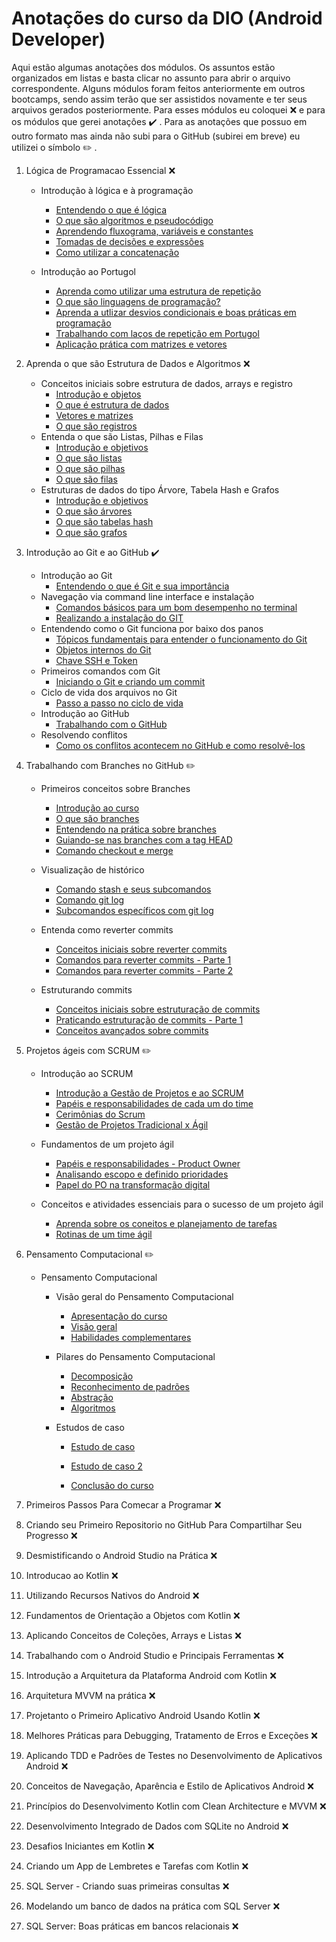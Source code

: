 # Anotações do curso da DIO (Android Developer)

Aqui estão algumas anotações dos módulos. Os assuntos estão organizados em listas e basta clicar no assunto para abrir o arquivo correspondente.
Alguns módulos foram feitos anteriormente em outros bootcamps, sendo assim terão que ser assistidos novamente e ter seus arquivos gerados posteriormente. Para esses módulos eu coloquei :x: e para os módulos que gerei anotaçôes :heavy_check_mark: .  Para as anotações que possuo em outro formato mas ainda não subi para o GitHub (subirei em breve) eu utilizei o símbolo :pencil2: .

1. Lógica de Programacao Essencial :x:

   * Introdução à lógica e à programação

     * [Entendendo o que é lógica]()
     * [O que são algoritmos e pseudocódigo]()
     * [Aprendendo fluxograma, variáveis e constantes]()
     * [Tomadas de decisões e expressões]()
     * [Como utilizar a concatenação]() 

   * Introdução ao Portugol

     * [Aprenda como utilizar uma estrutura de repetição]()
     * [O que são linguagens de programação?]()
     * [Aprenda a utlizar desvios condicionais e boas práticas em programação]()
     * [Trabalhando com laços de repetição em Portugol]()
     * [Aplicação prática com matrizes e vetores]()

     

2. Aprenda o que são Estrutura de Dados e Algoritmos :x:

   * Conceitos iniciais sobre estrutura de dados, arrays e registro
     * [Introdução e objetos]()
     * [O que é estrutura de dados]()
     * [Vetores e matrizes]()
     * [O que são registros]()
   * Entenda o que são Listas, Pilhas e Filas
     * [Introdução e objetivos]()
     * [O que são listas]()
     * [O que são pilhas]()
     * [O que são filas]()
   * Estruturas de dados do tipo Árvore, Tabela Hash e Grafos
     * [Introdução e objetivos]()
     * [O que são árvores]()
     * [O que são tabelas hash]()
     * [O que são grafos]()

   

3. Introdução ao Git e ao GitHub :heavy_check_mark:

   * Introdução ao Git
     * [Entendendo o que é Git e sua importância](https://github.com/dansalesol/anotacoes-dio/blob/main/Anotacoes/anotacoes1.md)
   * Navegação via command line interface e instalação
     * [Comandos básicos para um bom desempenho no terminal](https://github.com/dansalesol/anotacoes-dio/blob/main/Anotacoes/anotacoes2.md)
     * [Realizando a instalação do GIT](https://github.com/dansalesol/anotacoes-dio/blob/main/Anotacoes/anotacoes3.md)
   * Entendendo como o Git funciona por baixo dos panos
     * [Tópicos fundamentais para entender o funcionamento do Git](https://github.com/dansalesol/anotacoes-dio/blob/main/Anotacoes/anotacoes4.md)
     * [Objetos internos do Git](https://github.com/dansalesol/anotacoes-dio/blob/main/Anotacoes/anotacoes5.md)
     * [Chave SSH e Token](https://github.com/dansalesol/anotacoes-dio/blob/main/Anotacoes/anotacoes5_1.md)
   * Primeiros comandos com Git
     * [Iniciando o Git e criando um commit](https://github.com/dansalesol/anotacoes-dio/blob/main/Anotacoes/anotacoes6.md)
   * Ciclo de vida dos arquivos no Git
     * [Passo a passo no ciclo de vida](https://github.com/dansalesol/anotacoes-dio/blob/main/Anotacoes/anotacoes7.md)
   * Introdução ao GitHub
     * [Trabalhando com o GitHub](https://github.com/dansalesol/anotacoes-dio/blob/main/Anotacoes/anotacoes8.md)
   * Resolvendo conflitos		
     * [Como os conflitos acontecem no GitHub e como resolvê-los](https://github.com/dansalesol/anotacoes-dio/blob/main/Anotacoes/anotacoes9.md)

   

4. Trabalhando com Branches no GitHub :pencil2:

   * Primeiros conceitos sobre Branches

     * [Introdução ao curso](https://github.com/dansalesol/anotacoes-dio/blob/main/Anotacoes/anotacoes10.md)
     * [O que são branches]()
     * [Entendendo na prática sobre branches]()
     * [Guiando-se nas branches com a tag HEAD]()
     * [Comando checkout e merge]()

   * Visualização de histórico

     * [Comando stash e seus subcomandos]()
     * [Comando git log]()
     * [Subcomandos específicos com git log]()

   * Entenda como reverter commits

     * [Conceitos iniciais sobre reverter commits]()
     * [Comandos para reverter commits - Parte 1]()
     * [Comandos para reverter commits - Parte 2]()

   * Estruturando commits

     * [Conceitos iniciais sobre estruturação de commits]()
     * [Praticando estruturação de commits - Parte 1]()
     * [Conceitos avançados sobre commits]()

     

5. Projetos ágeis com SCRUM :pencil2:

   * Introdução ao SCRUM

     * [Introdução a Gestão de Projetos e ao SCRUM]()
     * [Papéis e responsabilidades de cada um do time]()
     * [Cerimônias do Scrum]()
     * [Gestão de Projetos Tradicional x Ágil]()

   * Fundamentos de um projeto ágil

     * [Papéis e responsabilidades - Product Owner]()
     * [Analisando escopo e definido prioridades]()
     * [Papel do PO na transformação digital]()

   * Conceitos e atividades essenciais para o sucesso de um projeto ágil

     * [Aprenda sobre os coneitos e planejamento de tarefas]()
     * [Rotinas de um time ágil]()

     

6. Pensamento Computacional :pencil2:

   * Pensamento Computacional

     * Visão geral do Pensamento Computacional

       * [Apresentação do curso]()
       * [Visão geral]()
       * [Habilidades complementares]()

     * Pilares do Pensamento Computacional

       * [Decomposição]()
       * [Reconhecimento de padrões]()
       * [Abstração]()
       * [Algoritmos]()

     * Estudos de caso

       * [Estudo de caso]()

       * [Estudo de caso 2]()

       * [Conclusão do curso]()

         

7. Primeiros Passos Para Comecar a Programar :x:

   

8. Criando seu Primeiro Repositorio no GitHub Para Compartilhar Seu Progresso :x:

   

9. Desmistificando o Android Studio na Prática :x:

   

10. Introducao ao Kotlin :x:

    

11. Utilizando Recursos Nativos do Android :x:

    

12. Fundamentos de Orientação a Objetos com Kotlin :x:

    

13. Aplicando Conceitos de Coleções, Arrays e Listas :x:

    

14. Trabalhando com o Android Studio e Principais Ferramentas :x:

    

15. Introdução a Arquitetura da Plataforma Android com Kotlin :x:

    

16. Arquitetura MVVM na prática :x:

    

17. Projetanto o Primeiro Aplicativo Android Usando Kotlin :x:

    

18. Melhores Práticas para Debugging, Tratamento de Erros e Exceções :x:

    

19. Aplicando TDD e Padrões de Testes no Desenvolvimento de Aplicativos Android :x:

    

20. Conceitos de Navegação, Aparência e Estilo de Aplicativos Android :x:

    

21. Princípios do Desenvolvimento Kotlin com Clean Architecture e MVVM :x:

    

22. Desenvolvimento Integrado de Dados com SQLite no Android :x:

    

23. Desafios Iniciantes em Kotlin :x:

    

24. Criando um App de Lembretes e Tarefas com Kotlin :x:

    

25. SQL Server - Criando suas primeiras consultas :x:

    

26. Modelando um banco de dados na prática com SQL Server :x:

    

27. SQL Server: Boas práticas em bancos relacionais :x:
